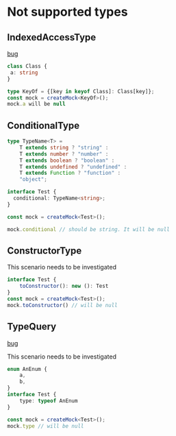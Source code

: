 # Not supported types 

## IndexedAccessType

[bug](https://github.com/uittorio/ts-auto-mock/issues/3)
```ts
class Class {
 a: string
}

type KeyOf = {[key in keyof Class]: Class[key]};
const mock = createMock<KeyOf>();
mock.a will be null
```

## ConditionalType

```ts
type TypeName<T> =
    T extends string ? "string" :
    T extends number ? "number" :
    T extends boolean ? "boolean" :
    T extends undefined ? "undefined" :
    T extends Function ? "function" :
    "object";

interface Test {
  conditional: TypeName<string>;
}

const mock = createMock<Test>();

mock.conditional // should be string. It will be null
```

## ConstructorType

This scenario needs to be investigated

```ts
interface Test {
    toConstructor(): new (): Test
}
const mock = createMock<Test>();
mock.toConstructor() // will be null
```

## TypeQuery
[bug](https://github.com/uittorio/ts-auto-mock/issues/91)

This scenario needs to be investigated
```ts
enum AnEnum {
    a,
    b,
}
interface Test {
    type: typeof AnEnum
}

const mock = createMock<Test>();
mock.type // will be null
```


